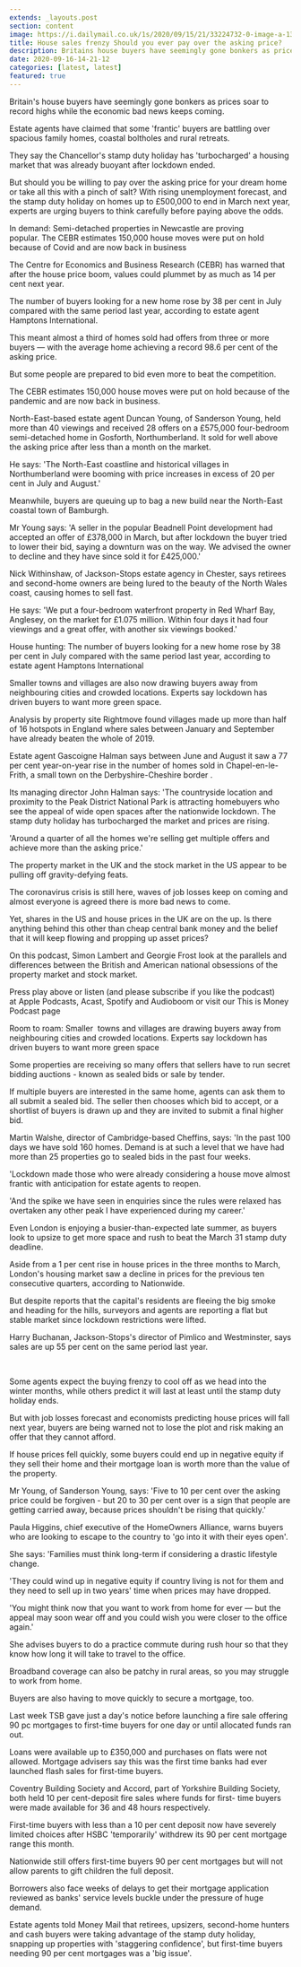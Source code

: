 ```yaml
---
extends: _layouts.post
section: content
image: https://i.dailymail.co.uk/1s/2020/09/15/21/33224732-0-image-a-13_1600201043570.jpg 
title: House sales frenzy Should you ever pay over the asking price? 
description: Britains house buyers have seemingly gone bonkers as prices soar to record highs while the economic bad news keeps coming. But should you pay up for a dream home? 
date: 2020-09-16-14-21-12 
categories: [latest, latest] 
featured: true 
--- 
```

Britain's house buyers have seemingly gone bonkers as prices soar to record highs while the economic bad news keeps coming.

Estate agents have claimed that some 'frantic' buyers are battling over spacious family homes, coastal boltholes and rural retreats.

They say the Chancellor's stamp duty holiday has 'turbocharged' a housing market that was already buoyant after lockdown ended.

But should you be willing to pay over the asking price for your dream home or take all this with a pinch of salt? With rising unemployment forecast, and the stamp duty holiday on homes up to £500,000 to end in March next year, experts are urging buyers to think carefully before paying above the odds.

In demand: Semi-detached properties in Newcastle are proving popular. The CEBR estimates 150,000 house moves were put on hold because of Covid and are now back in business

The Centre for Economics and Business Research (CEBR) has warned that after the house price boom, values could plummet by as much as 14 per cent next year. 

The number of buyers looking for a new home rose by 38 per cent in July compared with the same period last year, according to estate agent Hamptons International.

This meant almost a third of homes sold had offers from three or more buyers — with the average home achieving a record 98.6 per cent of the asking price.

But some people are prepared to bid even more to beat the competition.

The CEBR estimates 150,000 house moves were put on hold because of the pandemic and are now back in business.

North-East-based estate agent Duncan Young, of Sanderson Young, held more than 40 viewings and received 28 offers on a £575,000 four-bedroom semi-detached home in Gosforth, Northumberland. It sold for well above the asking price after less than a month on the market.

He says: 'The North-East coastline and historical villages in Northumberland were booming with price increases in excess of 20 per cent in July and August.'

Meanwhile, buyers are queuing up to bag a new build near the North-East coastal town of Bamburgh. 

Mr Young says: 'A seller in the popular Beadnell Point development had accepted an offer of £378,000 in March, but after lockdown the buyer tried to lower their bid, saying a downturn was on the way. We advised the owner to decline and they have since sold it for £425,000.'

Nick Withinshaw, of Jackson-Stops estate agency in Chester, says retirees and second-home owners are being lured to the beauty of the North Wales coast, causing homes to sell fast.

He says: 'We put a four-bedroom waterfront property in Red Wharf Bay, Anglesey, on the market for £1.075 million. Within four days it had four viewings and a great offer, with another six viewings booked.'

House hunting: The number of buyers looking for a new home rose by 38 per cent in July compared with the same period last year, according to estate agent Hamptons International

Smaller towns and villages are also now drawing buyers away from neighbouring cities and crowded locations. Experts say lockdown has driven buyers to want more green space.

Analysis by property site Rightmove found villages made up more than half of 16 hotspots in England where sales between January and September have already beaten the whole of 2019.

Estate agent Gascoigne Halman says between June and August it saw a 77 per cent year-on-year rise in the number of homes sold in Chapel-en-le-Frith, a small town on the Derbyshire-Cheshire border .

Its managing director John Halman says: 'The countryside location and proximity to the Peak District National Park is attracting homebuyers who see the appeal of wide open spaces after the nationwide lockdown. The stamp duty holiday has turbocharged the market and prices are rising.

'Around a quarter of all the homes we're selling get multiple offers and achieve more than the asking price.'

The property market in the UK and the stock market in the US appear to be pulling off gravity-defying feats. 

The coronavirus crisis is still here, waves of job losses keep on coming and almost everyone is agreed there is more bad news to come. 

Yet, shares in the US and house prices in the UK are on the up. Is there anything behind this other than cheap central bank money and the belief that it will keep flowing and propping up asset prices? 

On this podcast, Simon Lambert and Georgie Frost look at the parallels and differences between the British and American national obsessions of the property market and stock market. 

Press play above or listen (and please subscribe if you like the podcast) at Apple Podcasts, Acast, Spotify and Audioboom or visit our This is Money Podcast page

Room to roam: Smaller  towns and villages are drawing buyers away from neighbouring cities and crowded locations. Experts say lockdown has driven buyers to want more green space

Some properties are receiving so many offers that sellers have to run secret bidding auctions - known as sealed bids or sale by tender.

If multiple buyers are interested in the same home, agents can ask them to all submit a sealed bid. The seller then chooses which bid to accept, or a shortlist of buyers is drawn up and they are invited to submit a final higher bid.

Martin Walshe, director of Cambridge-based Cheffins, says: 'In the past 100 days we have sold 160 homes. Demand is at such a level that we have had more than 25 properties go to sealed bids in the past four weeks.

'Lockdown made those who were already considering a house move almost frantic with anticipation for estate agents to reopen.

'And the spike we have seen in enquiries since the rules were relaxed has overtaken any other peak I have experienced during my career.'

Even London is enjoying a busier-than-expected late summer, as buyers look to upsize to get more space and rush to beat the March 31 stamp duty deadline.

Aside from a 1 per cent rise in house prices in the three months to March, London's housing market saw a decline in prices for the previous ten consecutive quarters, according to Nationwide.

But despite reports that the capital's residents are fleeing the big smoke and heading for the hills, surveyors and agents are reporting a flat but stable market since lockdown restrictions were lifted.

Harry Buchanan, Jackson-Stops's director of Pimlico and Westminster, says sales are up 55 per cent on the same period last year.

 

Some agents expect the buying frenzy to cool off as we head into the winter months, while others predict it will last at least until the stamp duty holiday ends.

But with job losses forecast and economists predicting house prices will fall next year, buyers are being warned not to lose the plot and risk making an offer that they cannot afford. 

If house prices fell quickly, some buyers could end up in negative equity if they sell their home and their mortgage loan is worth more than the value of the property.

Mr Young, of Sanderson Young, says: 'Five to 10 per cent over the asking price could be forgiven - but 20 to 30 per cent over is a sign that people are getting carried away, because prices shouldn't be rising that quickly.'

Paula Higgins, chief executive of the HomeOwners Alliance, warns buyers who are looking to escape to the country to 'go into it with their eyes open'.

She says: 'Families must think long-term if considering a drastic lifestyle change. 

'They could wind up in negative equity if country living is not for them and they need to sell up in two years' time when prices may have dropped.

'You might think now that you want to work from home for ever — but the appeal may soon wear off and you could wish you were closer to the office again.'

She advises buyers to do a practice commute during rush hour so that they know how long it will take to travel to the office.

Broadband coverage can also be patchy in rural areas, so you may struggle to work from home. 

Buyers are also having to move quickly to secure a mortgage, too.

Last week TSB gave just a day's notice before launching a fire sale offering 90 pc mortgages to first-time buyers for one day or until allocated funds ran out.

Loans were available up to £350,000 and purchases on flats were not allowed. Mortgage advisers say this was the first time banks had ever launched flash sales for first-time buyers.

Coventry Building Society and Accord, part of Yorkshire Building Society, both held 10 per cent-deposit fire sales where funds for first- time buyers were made available for 36 and 48 hours respectively.

First-time buyers with less than a 10 per cent deposit now have severely limited choices after HSBC 'temporarily' withdrew its 90 per cent mortgage range this month.

Nationwide still offers first-time buyers 90 per cent mortgages but will not allow parents to gift children the full deposit.

Borrowers also face weeks of delays to get their mortgage application reviewed as banks' service levels buckle under the pressure of huge demand.

Estate agents told Money Mail that retirees, upsizers, second-home hunters and cash buyers were taking advantage of the stamp duty holiday, snapping up properties with 'staggering confidence', but first-time buyers needing 90 per cent mortgages was a 'big issue'.  



